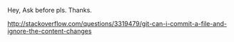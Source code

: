 Hey, Ask before pls. Thanks.


http://stackoverflow.com/questions/3319479/git-can-i-commit-a-file-and-ignore-the-content-changes
